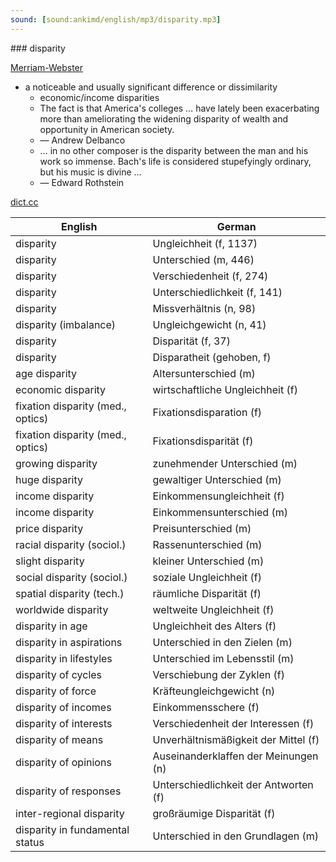 ```yaml
---
sound: [sound:ankimd/english/mp3/disparity.mp3]
---
```


\### disparity

[Merriam-Webster](https://www.merriam-webster.com/dictionary/disparity)

- a noticeable and usually significant difference or dissimilarity
    - economic/income disparities
    - The fact is that America's colleges … have lately been exacerbating more than ameliorating the widening disparity of wealth and opportunity in American society.
    - — Andrew Delbanco
    - … in no other composer is the disparity between the man and his work so immense. Bach's life is considered stupefyingly ordinary, but his music is divine …
    - — Edward Rothstein

[dict.cc](https://www.dict.cc/disparity)

| English        | German       |
| -------------- | ------------ |
| disparity | Ungleichheit (f, 1137) |
| disparity | Unterschied (m, 446) |
| disparity | Verschiedenheit (f, 274) |
| disparity | Unterschiedlichkeit (f, 141) |
| disparity | Missverhältnis (n, 98) |
| disparity (imbalance) | Ungleichgewicht (n, 41) |
| disparity | Disparität (f, 37) |
| disparity | Disparatheit (gehoben, f) |
| age disparity | Altersunterschied (m) |
| economic disparity | wirtschaftliche Ungleichheit (f) |
| fixation disparity (med., optics) | Fixationsdisparation (f) |
| fixation disparity (med., optics) | Fixationsdisparität (f) |
| growing disparity | zunehmender Unterschied (m) |
| huge disparity | gewaltiger Unterschied (m) |
| income disparity | Einkommensungleichheit (f) |
| income disparity | Einkommensunterschied (m) |
| price disparity | Preisunterschied (m) |
| racial disparity (sociol.) | Rassenunterschied (m) |
| slight disparity | kleiner Unterschied (m) |
| social disparity (sociol.) | soziale Ungleichheit (f) |
| spatial disparity (tech.) | räumliche Disparität (f) |
| worldwide disparity | weltweite Ungleichheit (f) |
| disparity in age | Ungleichheit des Alters (f) |
| disparity in aspirations | Unterschied in den Zielen (m) |
| disparity in lifestyles | Unterschied im Lebensstil (m) |
| disparity of cycles | Verschiebung der Zyklen (f) |
| disparity of force | Kräfteungleichgewicht (n) |
| disparity of incomes | Einkommensschere (f) |
| disparity of interests | Verschiedenheit der Interessen (f) |
| disparity of means | Unverhältnismäßigkeit der Mittel (f) |
| disparity of opinions | Auseinanderklaffen der Meinungen (n) |
| disparity of responses | Unterschiedlichkeit der Antworten (f) |
| inter-regional disparity | großräumige Disparität (f) |
| disparity in fundamental status | Unterschied in den Grundlagen (m) |
